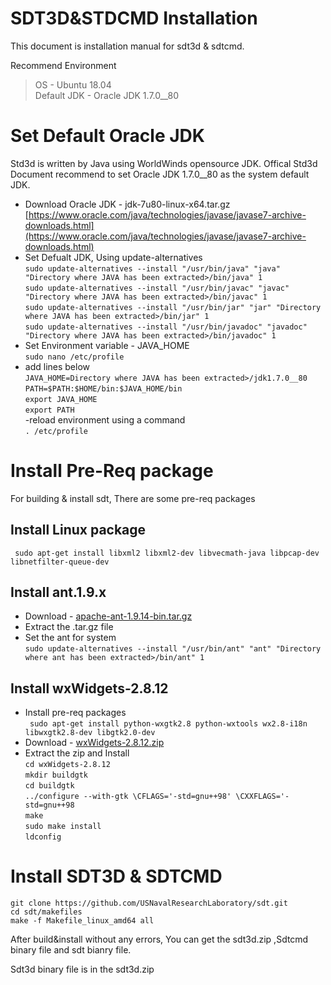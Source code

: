 # SDT3D&STDCMD Installation

This document is installation manual for sdt3d & sdtcmd.

Recommend Environment
> OS - Ubuntu 18.04<br/>
> Default JDK - Oracle JDK 1.7.0__80
# Set Default Oracle JDK

Std3d is written by  Java using WorldWinds opensource JDK. 
Offical Std3d Document recommend to set Oracle JDK 1.7.0__80 as the system default JDK.
- Download Oracle JDK  - jdk-7u80-linux-x64.tar.gz <br/>
[https://www.oracle.com/java/technologies/javase/javase7-archive-downloads.html](https://www.oracle.com/java/technologies/javase/javase7-archive-downloads.html)
- Set Defualt JDK, Using update-alternatives<br/>
`sudo update-alternatives --install "/usr/bin/java" "java" "Directory where JAVA has been extracted>/bin/java" 1`<br/>
`sudo update-alternatives --install "/usr/bin/javac" "javac" "Directory where JAVA has been extracted>/bin/javac" 1`<br/>
`sudo update-alternatives --install "/usr/bin/jar" "jar" "Directory where JAVA has been extracted>/bin/jar" 1`<br/>
`sudo update-alternatives --install "/usr/bin/javadoc" "javadoc" "Directory where JAVA has been extracted>/bin/javadoc" 1`<br/>
- Set Environment variable - JAVA_HOME<br/>
`sudo nano /etc/profile`<br/>
- add lines below<br/>
`JAVA_HOME=Directory where JAVA has been extracted>/jdk1.7.0__80`<br/>
`PATH=$PATH:$HOME/bin:$JAVA_HOME/bin`<br/>
`export JAVA_HOME`<br/>
`export PATH`<br/>
-reload environment using a command<br/>
`. /etc/profile`

# Install Pre-Req package 
For building & install sdt,
There are some pre-req packages

## Install Linux package
` sudo apt-get install libxml2 libxml2-dev libvecmath-java libpcap-dev libnetfilter-queue-dev`

## Install ant.1.9.x

- Download - [apache-ant-1.9.14-bin.tar.gz](http://mirrors.ibiblio.org/apache//ant/binaries/apache-ant-1.9.14-bin.tar.gz)
- Extract the .tar.gz file
- Set the ant for system<br/>
`sudo update-alternatives --install "/usr/bin/ant" "ant" "Directory where ant has been extracted>/bin/ant" 1`

## Install wxWidgets-2.8.12
- Install pre-req packages<br/>
` sudo apt-get install python-wxgtk2.8 python-wxtools wx2.8-i18n libwxgtk2.8-dev libgtk2.0-dev`
- Download - [wxWidgets-2.8.12.zip](https://github.com/wxWidgets/wxWidgets/releases/download/v2.8.12/wxMSW-2.8.12.zip)
- Extract the zip and Install<br/>
`cd wxWidgets-2.8.12`<br/>
`mkdir buildgtk`<br/>
`cd buildgtk`<br/>
`../configure --with-gtk \CFLAGS='-std=gnu++98' \CXXFLAGS='-std=gnu++98`<br/>
`make`<br/>
`sudo make install`<br/>
`ldconfig`

# Install SDT3D & SDTCMD

`git clone https://github.com/USNavalResearchLaboratory/sdt.git`<br/>
 `cd sdt/makefiles`<br/>
 `make -f Makefile_linux_amd64 all`

  After build&install  without any errors,
  You can get the sdt3d.zip ,Sdtcmd binary file and sdt bianry file.

 Sdt3d binary file is in the sdt3d.zip 
